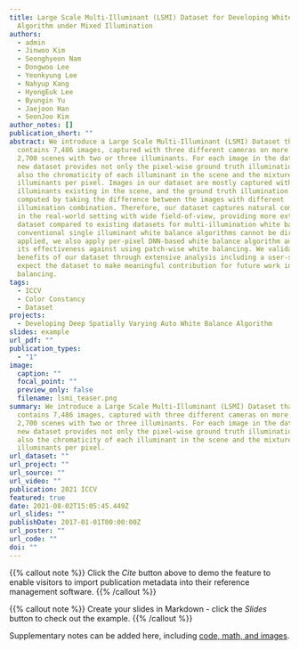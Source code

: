 ```yaml
---
title: Large Scale Multi-Illuminant (LSMI) Dataset for Developing White Balance
  Algorithm under Mixed Illumination
authors:
  - admin
  - Jinwoo Kim
  - Seonghyeon Nam
  - Dongwoo Lee
  - Yeonkyung Lee
  - Nahyup Kang
  - HyongEuk Lee
  - Byungin Yu
  - Jaejoon Han
  - SeonJoo Kim
author_notes: []
publication_short: ""
abstract: We introduce a Large Scale Multi-Illuminant (LSMI) Dataset that
  contains 7,486 images, captured with three different cameras on more than
  2,700 scenes with two or three illuminants. For each image in the dataset, the
  new dataset provides not only the pixel-wise ground truth illumination but
  also the chromaticity of each illuminant in the scene and the mixture ratio of
  illuminants per pixel. Images in our dataset are mostly captured with
  illuminants existing in the scene, and the ground truth illumination is
  computed by taking the difference between the images with different
  illumination combination. Therefore, our dataset captures natural composition
  in the real-world setting with wide field-of-view, providing more extensive
  dataset compared to existing datasets for multi-illumination white balance. As
  conventional single illuminant white balance algorithms cannot be directly
  applied, we also apply per-pixel DNN-based white balance algorithm and show
  its effectiveness against using patch-wise white balancing. We validate the
  benefits of our dataset through extensive analysis including a user-study, and
  expect the dataset to make meaningful contribution for future work in white
  balancing.
tags:
  - ICCV
  - Color Constancy
  - Dataset
projects:
  - Developing Deep Spatially Varying Auto White Balance Algorithm
slides: example
url_pdf: ""
publication_types:
  - "1"
image:
  caption: ""
  focal_point: ""
  preview_only: false
  filename: lsmi_teaser.png
summary: We introduce a Large Scale Multi-Illuminant (LSMI) Dataset that
  contains 7,486 images, captured with three different cameras on more than
  2,700 scenes with two or three illuminants. For each image in the dataset, the
  new dataset provides not only the pixel-wise ground truth illumination but
  also the chromaticity of each illuminant in the scene and the mixture ratio of
  illuminants per pixel.
url_dataset: ""
url_project: ""
url_source: ""
url_video: ""
publication: 2021 ICCV
featured: true
date: 2021-08-02T15:05:45.449Z
url_slides: ""
publishDate: 2017-01-01T00:00:00Z
url_poster: ""
url_code: ""
doi: ""
---
```


{{% callout note %}}
Click the *Cite* button above to demo the feature to enable visitors to import publication metadata into their reference management software.
{{% /callout %}}

{{% callout note %}}
Create your slides in Markdown - click the *Slides* button to check out the example.
{{% /callout %}}

Supplementary notes can be added here, including [code, math, and images](https://wowchemy.com/docs/writing-markdown-latex/).
